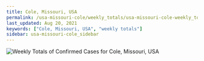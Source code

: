 ```yaml
---
title: Cole, Missouri, USA
permalink: /usa-missouri-cole/weekly_totals/usa-missouri-cole-weekly_totals.html
last_updated: Aug 20, 2021
keywords: ["Cole, Missouri, USA", "weekly totals"]
sidebar: usa-missouri-cole_sidebar
---
```


![Weekly Totals of Confirmed Cases for Cole, Missouri, USA](/covid_tracker/images/graphs/usa-missouri-cole-weekly_totals_graph.png)

